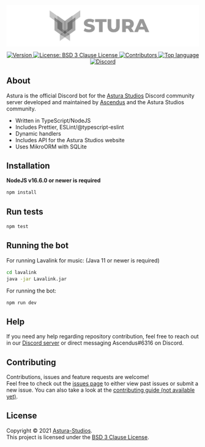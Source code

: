 <br />
<br />
<br />
<img src="assets/images/Banner.svg" alt="Astura Discord Bot banner" align="center" />
<br />
<p align="center">
    <a href="https://github.com/Astura-Studios/Astura/releases" target="_blank">
        <img alt="Version" src="https://img.shields.io/badge/version-1.0.0-blue.svg?style=for-the-badge&logo=github&cacheSeconds=2592000" />
    </a>
    <a href="https://opensource.org/licenses/BSD-3-Clause" target="_blank">
        <img alt="License: BSD 3 Clause License" src="https://img.shields.io/github/license/Astura-Studios/Astura?style=for-the-badge&logo=github" />
    </a>
    <a href="https://github.com/Astura-Studios/Astura/contributors" target="_blank">
        <img alt="Contributors" src="https://img.shields.io/github/contributors/Astura-Studios/Astura?style=for-the-badge&logo=github">
    </a>
    <a href="https://github.com/Astura-Studios/Astura/search?l=typescript" target="_blank">
        <img alt="Top language" src="https://img.shields.io/github/languages/top/astura-studios/Astura?style=for-the-badge&logo=github">
    </a>
    <a href="https://discord.gg/FtkbxQsWAX" target="_blank">
        <img alt="Discord" src="https://img.shields.io/discord/760659394370994197?style=for-the-badge&logo=discord" />
    </a>
</p>

## About
Astura is the official Discord bot for the [Astura Studios](https://github.com/Astura-Studios) Discord community server developed and maintained by [Ascendus](https://github.com/Ascendus/) and the Astura Studios community. 

* Written in TypeScript/NodeJS
* Includes Prettier, ESLint/@typescript-eslint
* Dynamic handlers
* Includes API for the Astura Studios website
* Uses MikroORM with SQLite

## Installation
**NodeJS v16.6.0 or newer is required**
```sh
npm install
```

## Run tests
```sh
npm test
```

## Running the bot
For running Lavalink for music: (Java 11 or newer is required)
```sh
cd lavalink
java -jar Lavalink.jar
```

For running the bot:
```sh
npm run dev
```

## Help
If you need any help regarding repository contribution, feel free to reach out in our [Discord server](https://discord.gg/FtkbxQsWAX) or direct messaging Ascendus#6316 on Discord.

## Contributing
Contributions, issues and feature requests are welcome!<br />Feel free to check out the [issues page](https://github.com/Astura-Studios/Astura/issues) to either view past issues or submit a new issue. You can also take a look at the [contributing guide (not available yet)](+https://github.com/Astura-Studios/Astura/blob/master/CONTRIBUTING.md).


## License
Copyright :copyright: 2021 [Astura-Studios](https://github.com/+Astura-Studios).<br />
This project is licensed under the [BSD 3 Clause License](https://opensource.org/licenses/BSD-3-Clause).